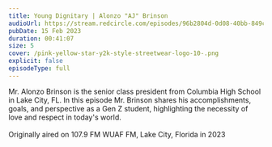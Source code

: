 ```yaml
---
title: Young Dignitary | Alonzo "AJ" Brinson
audioUrl: https://stream.redcircle.com/episodes/96b2804d-0d08-40bb-849c-36ca16e963fd/stream.mp3
pubDate: 15 Feb 2023
duration: 00:41:07
size: 5
cover: /pink-yellow-star-y2k-style-streetwear-logo-10-.png
explicit: false
episodeType: full
---
```

Mr. Alonzo Brinson is the senior class president from Columbia High School in Lake City, FL. In this episode Mr. Brinson shares his accomplishments, goals, and perspective as a Gen Z student, highlighting the necessity of love and respect in today's world.\
\
Originally aired on 107.9 FM WUAF FM, Lake City, Florida in 2023